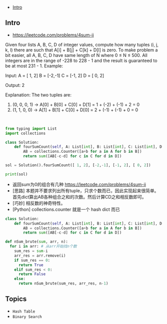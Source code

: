 - [Intro](#intro)

## Intro

- https://leetcode.com/problems/4sum-ii

Given four lists A, B, C, D of integer values, compute how many tuples (i, j, k, l) there are such that A[i] + B[j] + C[k] + D[l] is zero.
To make problem a bit easier, all A, B, C, D have same length of N where 0 ≤ N ≤ 500. All integers are in the range of -228 to 228 - 1 and the result is guaranteed to be at most 231 - 1.
Example:

Input:
A = [ 1, 2]
B = [-2,-1]
C = [-1, 2]
D = [ 0, 2]

Output:
2

Explanation:
The two tuples are:
1. (0, 0, 0, 1) -> A[0] + B[0] + C[0] + D[1] = 1 + (-2) + (-1) + 2 = 0
2. (1, 1, 0, 0) -> A[1] + B[1] + C[0] + D[0] = 2 + (-1) + (-1) + 0 = 0

 


```py
from typing import List
import collections

class Solution:
    def fourSumCount(self, A: List[int], B: List[int], C: List[int], D: List[int]) -> int:
        AB = collections.Counter([a+b for a in A for b in B])
        return sum([AB[-c-d] for c in C for d in D])

sol = Solution().fourSumCount([ 1, 2], [-2,-1], [-1, 2], [ 0, 2])

print(sol)

```




- 返回sum为0的组合有几种 https://leetcode.com/problems/4sum-ii
- [思路] 本题并不要求列出所有tuple，只求个数而已，因此实现起来很简单。首先dict算出AB各种组合之和的次数。然后计算CD之和相反数即可。
- [巧妙] 相反数的神奇特性。
- [Python] collections.counter 就是一个 hash dict 而已



```py
class Solution:
    def fourSumCount(self, A: List[int], B: List[int], C: List[int], D: List[int]) -> int:
        AB = collections.Counter([a+b for a in A for b in B])
        return sum([AB[-c-d] for c in C for d in D])
```





```py
def nSum_brute(sum, arr, n):
  for i in arr: # 从arr开始找n个数
    sum_res = sum-i
    arr_res = arr.remove(i)
    if sum_res == 0:
      return True
    elif sum_res < 0:
      return False
    else:
      return nSum_brute(sum_res, arr_res, n-1)
```





## Topics

- `Hash Table`
- `Binary Search`


